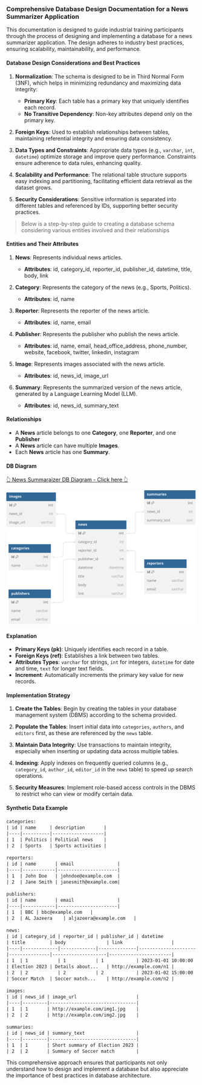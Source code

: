 ### Comprehensive Database Design Documentation for a News Summarizer Application

This documentation is designed to guide industrial training participants through the process of designing and implementing a database for a news summarizer application. The design adheres to industry best practices, ensuring scalability, maintainability, and performance.

#### Database Design Considerations and Best Practices

1. **Normalization**: The schema is designed to be in Third Normal Form (3NF), which helps in minimizing redundancy and maximizing data integrity:
   - **Primary Key**: Each table has a primary key that uniquely identifies each record.
   - **No Transitive Dependency**: Non-key attributes depend only on the primary key.

2. **Foreign Keys**: Used to establish relationships between tables, maintaining referential integrity and ensuring data consistency.

3. **Data Types and Constraints**: Appropriate data types (e.g., `varchar`, `int`, `datetime`) optimize storage and improve query performance. Constraints ensure adherence to data rules, enhancing quality.

4. **Scalability and Performance**: The relational table structure supports easy indexing and partitioning, facilitating efficient data retrieval as the dataset grows.

5. **Security Considerations**: Sensitive information is separated into different tables and referenced by IDs, supporting better security practices.


> Below is a step-by-step guide to creating a database schema considering various entities involved and their relationships

#### Entities and Their Attributes

1. **News**: Represents individual news articles.
   - **Attributes**: id, category_id, reporter_id, publisher_id, datetime, title, body, link

2. **Category**: Represents the category of the news (e.g., Sports, Politics).
   - **Attributes**: id, name

3. **Reporter**: Represents the reporter of the news article.
   - **Attributes**: id, name, email

4. **Publisher**: Represents the publisher who publish the news article.
   - **Attributes**: id, name, email, head_office_address, phone_number, website, facebook, twitter, linkedin, instagram

5. **Image**: Represents images associated with the news article.
   - **Attributes**: id, news_id, image_url

6. **Summary**: Represents the summarized version of the news article, generated by a Language Learning Model (LLM).
   - **Attributes**: id, news_id, summary_text

#### Relationships

- A **News** article belongs to one **Category**, one **Reporter**, and one **Publisher**
- A **News** article can have multiple **Images**.
- Each **News** article has one **Summary**.

#### DB Diagram 


[👆 News Summaraizer DB Diagram - Click here 👆](https://dbdiagram.io/d/DB-Design-News-summariser-663679ca5b24a634d0828ddc)

<img src="DB Design - News summariser.svg" alt="News DB Design" data-source-line="11">


#### Explanation

- **Primary Keys (pk)**: Uniquely identifies each record in a table.
- **Foreign Keys (ref)**: Establishes a link between two tables.
- **Attributes Types**: `varchar` for strings, `int` for integers, `datetime` for date and time, `text` for longer text fields.
- **Increment**: Automatically increments the primary key value for new records.



#### Implementation Strategy

1. **Create the Tables**: Begin by creating the tables in your database management system (DBMS) according to the schema provided.

2. **Populate the Tables**: Insert initial data into `categories`, `authors`, and `editors` first, as these are referenced by the `news` table.

3. **Maintain Data Integrity**: Use transactions to maintain integrity, especially when inserting or updating data across multiple tables.

4. **Indexing**: Apply indexes on frequently queried columns (e.g., `category_id`, `author_id`, `editor_id` in the `news` table) to speed up search operations.

5. **Security Measures**: Implement role-based access controls in the DBMS to restrict who can view or modify certain data.

#### Synthetic Data Example

```plaintext
categories:
| id | name     | description       |
|----|----------|-------------------|
| 1  | Politics | Political news    |
| 2  | Sports   | Sports activities |

reporters:
| id | name       | email                |
|----|------------|----------------------|
| 1  | John Doe   | johndoe@example.com  |
| 2  | Jane Smith | janesmith@example.com|

publishers:
| id | name       | email                |
|----|------------|----------------------|
| 1  | BBC | bbc@example.com   |
| 2  | AL Jazeera    | aljazeera@example.com   |

news:
| id | category_id | reporter_id | publisher_id | datetime            | title         | body               | link                  |
|----|-------------|-------------|--------------|---------------------|---------------|--------------------|-----------------------|
| 1  | 1           | 1           | 1            | 2023-01-01 10:00:00 | Election 2023 | Details about...   | http://example.com/n1 |
| 2  | 2           | 2           | 2            | 2023-01-02 15:00:00 | Soccer Match  | Soccer match...    | http://example.com/n2 |

images:
| id | news_id | image_url                      |
|----|---------|--------------------------------|
| 1  | 1       | http://example.com/img1.jpg    |
| 2  | 2       | http://example.com/img2.jpg    |

summaries:
| id | news_id | summary_text                   |
|----|---------|--------------------------------|
| 1  | 1       | Short summary of Election 2023 |
| 2  | 2       | Summary of Soccer match        |
```

This comprehensive approach ensures that participants not only understand how to design and implement a database but also appreciate the importance of best practices in database architecture.